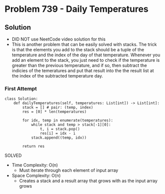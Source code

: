 # Problem 739 - Daily Temperatures

## Solution
- DID NOT use NeetCode video solution for this
- This is another problem that can be easily solved with stacks. The trick is that the elements you add to the stack should be a tuple of the temperature and the index of the day of that temperature. Whenever you add an element to the stack, you just need to check if the temperature is greater than the previous temperature, and if so, then subtract the indicies of the temeratures and put that result into the the result list at the index of the subtracted temperature day.

### First Attempt
```
class Solution:
    def dailyTemperatures(self, temperatures: List[int]) -> List[int]:
        stack = [] # pair: (temp, index)
        res = [0] * len(temperatures)

        for idx, temp in enumerate(temperatures):
            while stack and temp > stack[-1][0]:
                t, i = stack.pop()
                res[i] = idx - i
            stack.append((temp, idx))

        return res
```
SOLVED
- Time Complexity: O(n)
    - Must iterate through each element of input array
- Space Complexity: O(n)
    - Creates a stack and a result array that grows with as the input array grows